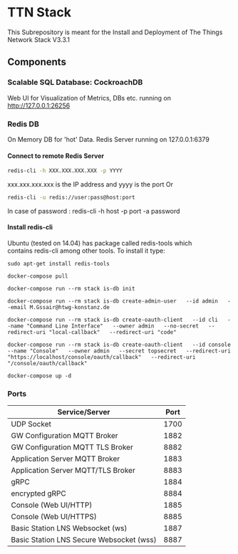 # TTN Stack
This Subrepository is meant for the Install and Deployment of The Things Network Stack V3.3.1

## Components

### Scalable SQL Database: CockroachDB
Web UI for Visualization of Metrics, DBs etc. running on http://127.0.0.1:26256

### Redis DB
On Memory DB for 'hot' Data.
Redis Server running on 127.0.0.1:6379

#### Connect to remote Redis Server
```bash
redis-cli -h XXX.XXX.XXX.XXX -p YYYY
```
xxx.xxx.xxx.xxx is the IP address and yyyy is the port
Or 
```bash
redis-cli -u redis://user:pass@host:port
```
In case of password : redis-cli -h host -p port -a password
#### Install redis-cli
Ubuntu (tested on 14.04) has package called redis-tools which contains redis-cli among other tools. To install it type:
```
sudo apt-get install redis-tools
```

```
docker-compose pull
```

```
docker-compose run --rm stack is-db init
```

```
docker-compose run --rm stack is-db create-admin-user   --id admin   --email M.Gssair@htwg-konstanz.de
```
```
docker-compose run --rm stack is-db create-oauth-client   --id cli   --name "Command Line Interface"   --owner admin   --no-secret   --redirect-uri "local-callback"   --redirect-uri "code"
```
```
docker-compose run --rm stack is-db create-oauth-client   --id console   --name "Console"   --owner admin   --secret topsecret   --redirect-uri "https://localhost/console/oauth/callback"   --redirect-uri "/console/oauth/callback"
```
```
docker-compose up -d
```

### Ports
Service/Server | Port
-------------- | ---------------
UDP Socket | 1700
GW Configuration MQTT Broker | 1882
GW Configuration MQTT TLS Broker | 8882
Application Server MQTT Broker | 1883
Application Server MQTT/TLS Broker | 8883
gRPC | 1884 
encrypted gRPC | 8884
Console (Web UI/HTTP) | 1885
Console (Web UI/HTTPS) | 8885
Basic Station LNS Websocket (ws) | 1887
Basic Station LNS Secure Websocket (wss) | 8887
